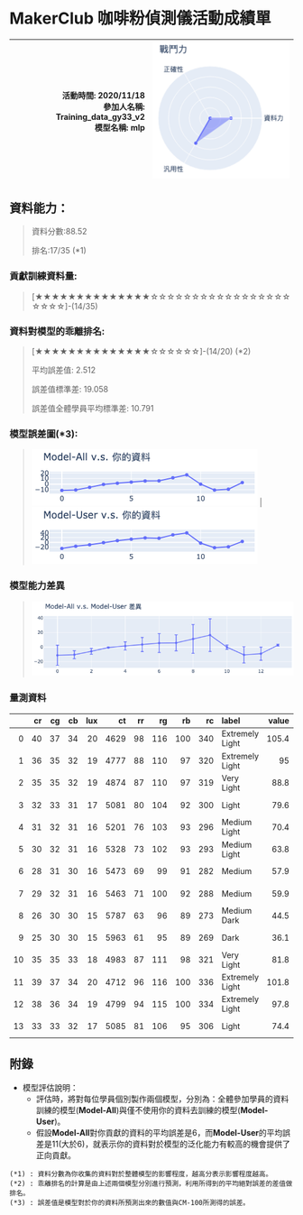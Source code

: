 # MakerClub 咖啡粉偵測儀活動成績單 
| 活動時間: 2020/11/18<br>參加人名稱: **Training_data_gy33_v2**<br>模型名稱: **mlp** | ![](000.png) |
|-----:|-------------:|
## 資料能力：
> 資料分數:88.52
>
> 排名:17/35 (*1)
### 貢獻訓練資料量:
> 	[★★★★★★★★★★★★★★☆☆☆☆☆☆☆☆☆☆☆☆☆☆☆☆☆☆☆☆☆]-(14/35)
### 資料對模型的乖離排名:
> 	[★★★★★★★★★★★★★★☆☆☆☆☆☆]-(14/20) (*2)
>
> 	平均誤差值: 2.512
>
> 	誤差值標準差: 19.058
>
> 	誤差值全體學員平均標準差: 10.791
### 模型誤差圖(*3):
> ![001](001.png)	|![002](002.png)
### 模型能力差異
> ![003](003.png)
### 量測資料
|    |   cr |   cg |   cb |   lux |   ct |   rr |   rg |   rb |   rc | label           |   value |   value_norm | description    |
|---:|-----:|-----:|-----:|------:|-----:|-----:|-----:|-----:|-----:|:----------------|--------:|-------------:|:---------------|
|  0 |   40 |   37 |   34 |    20 | 4629 |   98 |  116 |  100 |  340 | Extremely Light |   105.4 |     0.823438 | Norman #7      |
|  1 |   36 |   35 |   32 |    19 | 4777 |   88 |  110 |   97 |  320 | Extremely Light |    95   |     0.742188 | Norman #8      |
|  2 |   35 |   35 |   32 |    19 | 4874 |   87 |  110 |   97 |  319 | Very Light      |    88.8 |     0.69375  | Norman #9      |
|  3 |   32 |   33 |   31 |    17 | 5081 |   80 |  104 |   92 |  300 | Light           |    79.6 |     0.621875 | Norman #10     |
|  4 |   31 |   32 |   31 |    16 | 5201 |   76 |  103 |   93 |  296 | Medium Light    |    70.4 |     0.55     | Norman #11     |
|  5 |   30 |   32 |   31 |    16 | 5328 |   73 |  102 |   93 |  293 | Medium Light    |    63.8 |     0.498437 | Norman #12     |
|  6 |   28 |   31 |   30 |    16 | 5473 |   69 |   99 |   91 |  282 | Medium          |    57.9 |     0.452344 | Norman #13     |
|  7 |   29 |   32 |   31 |    16 | 5463 |   71 |  100 |   92 |  288 | Medium          |    59.9 |     0.467969 | Norman #14     |
|  8 |   26 |   30 |   30 |    15 | 5787 |   63 |   96 |   89 |  273 | Medium Dark     |    44.5 |     0.347656 | Norman #15     |
|  9 |   25 |   30 |   30 |    15 | 5963 |   61 |   95 |   89 |  269 | Dark            |    36.1 |     0.282031 | Norman #16     |
| 10 |   35 |   35 |   33 |    18 | 4983 |   87 |  111 |   98 |  321 | Very Light      |    81.8 |     0.639062 | La Minita      |
| 11 |   39 |   37 |   34 |    20 | 4712 |   96 |  116 |  100 |  336 | Extremely Light |   101.8 |     0.795312 | Shin Old       |
| 12 |   38 |   36 |   34 |    19 | 4799 |   94 |  115 |  100 |  334 | Extremely Light |    97.8 |     0.764062 | Jonny Kenya    |
| 13 |   33 |   33 |   32 |    17 | 5085 |   81 |  106 |   95 |  306 | Light           |    74.4 |     0.58125  | Jonny Ethiopia |
## 附錄
* 模型評估說明：
  - 評估時，將對每位學員個別製作兩個模型，分別為：全體參加學員的資料訓練的模型(**Model-All**)與僅不使用你的資料去訓練的模型(**Model-User**)。
  - 假設**Model-All**對你貢獻的資料的平均誤差是6，而**Model-User**的平均誤差是11(大於6)，就表示你的資料對於模型的泛化能力有較高的機會提供了正向貢獻。
```
(*1) : 資料分數為你收集的資料對於整體模型的影響程度，越高分表示影響程度越高。
(*2) : 乖離排名的計算是由上述兩個模型分別進行預測，利用所得到的平均絕對誤差的差值做排名。
(*3) : 誤差值是模型對於你的資料所預測出來的數值與CM-100所測得的誤差。
```
